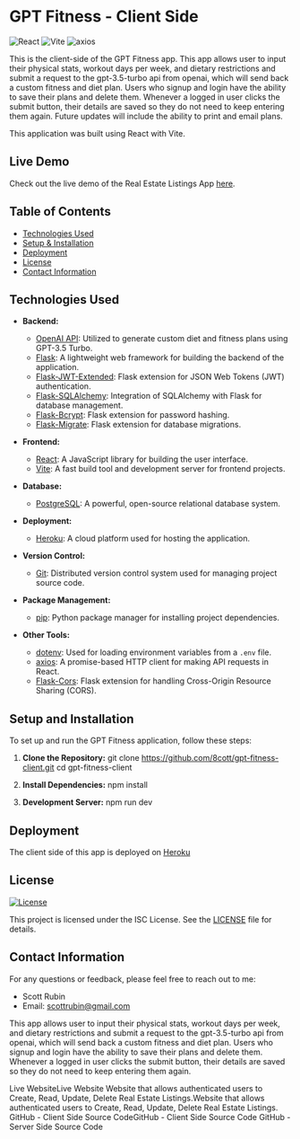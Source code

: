 # GPT Fitness - Client Side
![React](https://img.shields.io/badge/React-18.2.0-61DAFB?style=for-the-badge&logo=react&logoColor=white)
![Vite](https://img.shields.io/badge/vite-4.4.5-646CFF?style=for-the-badge&logo=vite&logoColor=white)
![axios](https://img.shields.io/badge/axios-1.5.0-0769AD?style=for-the-badge&logo=axios&logoColor=white)


This is the client-side of the GPT Fitness app. This app allows user to input their physical stats, workout days per week, and dietary restrictions and submit a request to the gpt-3.5-turbo api from openai, which will send back a custom fitness and diet plan. Users who signup and login have the ability to save their plans and delete them. Whenever a logged in user clicks the submit button, their details are saved so they do not need to keep entering them again.
Future updates will include the ability to print and email plans.

This application was built using React with Vite.

## Live Demo
Check out the live demo of the Real Estate Listings App [here](https://gpt-fitness-chi.vercel.app/).

## Table of Contents
- [Technologies Used](#technologies-used)
- [Setup & Installation](#installation)
- [Deployment](#deployment)
- [License](#license)
- [Contact Information](#contact-information)

## Technologies Used

- **Backend:**
  - [OpenAI API](https://beta.openai.com/docs/): Utilized to generate custom diet and fitness plans using GPT-3.5 Turbo.
  - [Flask](https://flask.palletsprojects.com/): A lightweight web framework for building the backend of the application.
  - [Flask-JWT-Extended](https://flask-jwt-extended.readthedocs.io/): Flask extension for JSON Web Tokens (JWT) authentication.
  - [Flask-SQLAlchemy](https://flask-sqlalchemy.palletsprojects.com/): Integration of SQLAlchemy with Flask for database management.
  - [Flask-Bcrypt](https://flask-bcrypt.readthedocs.io/): Flask extension for password hashing.
  - [Flask-Migrate](https://flask-migrate.readthedocs.io/): Flask extension for database migrations.
  
- **Frontend:**
  - [React](https://reactjs.org/): A JavaScript library for building the user interface.
  - [Vite](https://vitejs.dev/): A fast build tool and development server for frontend projects.
  
- **Database:**
  - [PostgreSQL](https://www.postgresql.org/): A powerful, open-source relational database system.

- **Deployment:**
  - [Heroku](https://www.heroku.com/): A cloud platform used for hosting the application.

- **Version Control:**
  - [Git](https://git-scm.com/): Distributed version control system used for managing project source code.

- **Package Management:**
  - [pip](https://pip.pypa.io/en/stable/): Python package manager for installing project dependencies.
  
- **Other Tools:**
  - [dotenv](https://pypi.org/project/python-dotenv/): Used for loading environment variables from a `.env` file.
  - [axios](https://axios-http.com/): A promise-based HTTP client for making API requests in React.
  - [Flask-Cors](https://flask-cors.readthedocs.io/): Flask extension for handling Cross-Origin Resource Sharing (CORS).

## Setup and Installation

To set up and run the GPT Fitness application, follow these steps:

1. **Clone the Repository:**
   git clone <https://github.com/8cott/gpt-fitness-client.git>
   cd gpt-fitness-client

2. **Install Dependencies:**
npm install

3. **Development Server:**
npm run dev

## Deployment
The client side of this app is deployed on [Heroku](https://gpt-fitness-server-5c53c1ab4ccd.herokuapp.com/)

## License
[![License](https://img.shields.io/badge/License-MIT-blue.svg)](https://opensource.org/licenses/MIT)

This project is licensed under the ISC License. See the [LICENSE](LICENSE) file for details.

## Contact Information
For any questions or feedback, please feel free to reach out to me:
- Scott Rubin
- Email: scottrubin@gmail.com



This app allows user to input their physical stats, workout days per week, and dietary restrictions and submit a request to the gpt-3.5-turbo api from openai, which will send back a custom fitness and diet plan. Users who signup and login have the ability to save their plans and delete them. Whenever a logged in user clicks the submit button, their details are saved so they do not need to keep entering them again.


Live WebsiteLive Website
Website that allows authenticated users to Create, Read, Update, Delete Real Estate Listings.Website that allows authenticated users to Create, Read, Update, Delete Real Estate Listings.
GitHub - Client Side Source CodeGitHub - Client Side Source Code
GitHub - Server Side Source Code